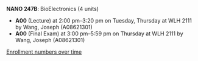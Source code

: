 **NANO 247B**: BioElectronics (4 units)

- **A00** (Lecture) at 2:00 pm–3:20 pm on Tuesday, Thursday at WLH 2111 by Wang, Joseph (A08621301)
- **A00** (Final Exam) at 3:00 pm–5:59 pm on Thursday at WLH 2111 by Wang, Joseph (A08621301)

[Enrollment numbers over time](./NANO247B.tsv)
